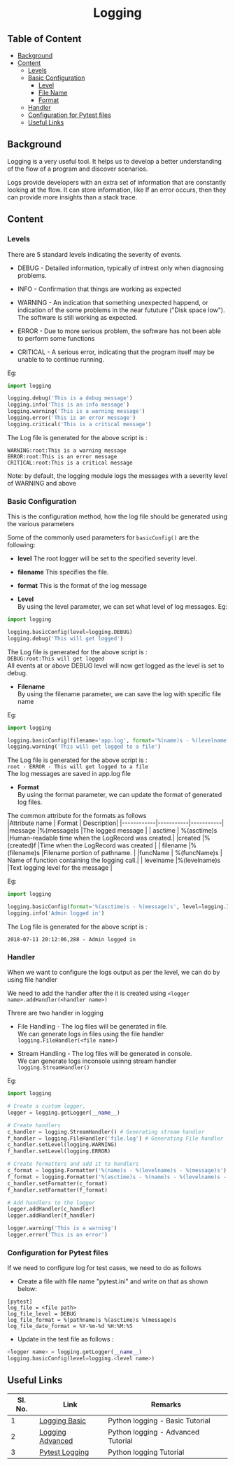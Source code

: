 <h1 align="Center"> Logging</h1>

## Table of Content

* [Background](#background)
* [Content](#content)
    + [Levels](#levels)
    + [Basic Configuration](#testcase)
        * [Level](#level)
        * [File Name](#filename)
        * [Format](#format)
    + [Handler](#handler)
    + [Configuration for Pytest files](#test)
    + [Useful Links](#useful)



## <a name="background"></a> Background

Logging is a very useful tool. It helps us to develop a better understanding of the flow of a program and discover 
scenarios.<br />

Logs provide developers with an extra set of information that are constantly looking at the flow.
It can store information, like If an error occurs, then they can provide more insights than a stack trace. <br />

## <a name="content"></a>Content

### <a name="levels"></a>Levels <br />

There are 5 standard levels indicating the severity of events.

+ DEBUG - Detailed information, typically of intrest only when diagnosing problems.<br />

+ INFO - Confirmation that things are working as expected <br />

+ WARNING - An indication that something unexpected happend, or indication of the some problems in the near fututure ("Disk space low"). The software is still working as expected. <br />

+ ERROR - Due to more serious problem, the software has not been able to perform some functions <br />

+ CRITICAL - A serious error, indicating that the program itself may be unable to to continue running.<br />

Eg: 

```python
import logging

logging.debug('This is a debug message')
logging.info('This is an info message')
logging.warning('This is a warning message')
logging.error('This is an error message')
logging.critical('This is a critical message')
```
The Log file is generated for the above script is : <br />

```WARNING:root:This is a warning message``` <br />
```ERROR:root:This is an error message``` <br />
```CRITICAL:root:This is a critical message``` <br />

Note: by default, the logging module logs the messages with a severity level of WARNING and above <br />

### <a name="basic"></a> Basic Configuration <br />
This is the configuration method, how the log file should be generated using the various parameters <br />

Some of the commonly used parameters for ```basicConfig()``` are the following:

+ **level** The root logger will be set to the specified severity level. <br />
+ **filename** This specifies the file. <br />
+ **format** This is the format of the log message <br />

+ <a name="level"></a> **Level** <br />
By using the level parameter, we can set what level of log messages.
Eg:
```python
import logging

logging.basicConfig(level=logging.DEBUG)
logging.debug('This will get logged')
```
The Log file is generated for the above script is : <br />
```DEBUG:root:This will get logged```<br />
All events at or above DEBUG level will now get logged as the level is set to debug.

+ <a name="filename"></a> **Filename** <br />
By using the filename parameter, we can save the log with specific file name

Eg: 
```python
import logging

logging.basicConfig(filename='app.log', format='%(name)s - %(levelname)s - %(message)s')
logging.warning('This will get logged to a file')
```
The Log file is generated for the above script is : <br />
```root - ERROR - This will get logged to a file``` <br />
The log messages are saved in app.log file <br />

+ <a name="format"></a> **Format** <br />
By using the format parameter, we can update the format of generated log files.

The common attribute for the formats as follows <br>
|Attribute name | Format | Description|
|------------|-----------|-----------|
|message |%(message)s |The logged message |
| asctime | %(asctime)s |Human-readable time when the LogRecord was created.|
|created |%(created)f |Time when the LogRecord was created |
| filename |%(filename)s |Filename portion of pathname. |
|funcName | %(funcName)s | Name of function containing the logging call.|
| levelname |%(levelname)s |Text logging level for the message |

Eg:
```python
import logging

logging.basicConfig(format='%(asctime)s - %(message)s', level=logging.INFO)
logging.info('Admin logged in')
```
The Log file is generated for the above script is : <br />

```2018-07-11 20:12:06,288 - Admin logged in```

### <a name="handler"></a> Handler <br />
When we want to configure the logs output as per the level, we can do by using file handler <br />

We need to add the handler after the it is created using ```<logger name>.addHandler(<handler name>)```

Threre are two handler in logging 
+ File Handling - The log files will be generated in file.<br />
We can generate logs in files using the file handler ```logging.FileHandler(<file name>)```

+ Stream Handling - The log files will be generated in console. <br />
We can generate logs inconsole usinng stream handler ```logging.StreamHandler()```

Eg: 
```python
import logging

# Create a custom logger, 
logger = logging.getLogger(__name__)

# Create handlers
c_handler = logging.StreamHandler() # Generating stream handler
f_handler = logging.FileHandler('file.log') # Generating File handler
c_handler.setLevel(logging.WARNING)
f_handler.setLevel(logging.ERROR)

# Create formatters and add it to handlers
c_format = logging.Formatter('%(name)s - %(levelname)s - %(message)s')
f_format = logging.Formatter('%(asctime)s - %(name)s - %(levelname)s - %(message)s')
c_handler.setFormatter(c_format)
f_handler.setFormatter(f_format)

# Add handlers to the logger
logger.addHandler(c_handler)
logger.addHandler(f_handler)

logger.warning('This is a warning')
logger.error('This is an error')
```

### <a name="test"></a> Configuration for Pytest files <br />
If we need to configure log for test cases, we need to do as follows

+ Create a file with file name "pytest.ini" and write on that as shown below:
```
[pytest]
log_file = <file path>
log_file_level = DEBUG 
log_file_format = %(pathname)s %(asctime)s %(message)s
log_file_date_format = %Y-%m-%d %H:%M:%S
```
+  Update in the test file as follows :
```python 
<logger name> = logging.getLogger(__name__)
logging.basicConfig(level=logging.<level name>)
```

## <a name="useful"></a> Useful Links

| **Sl. No.** | **Link** | **Remarks** |
----------|--------------|--------------
1| [Logging Basic](https://www.youtube.com/watch?v=-ARI4Cz-awo)| Python logging - Basic Tutorial |
2| [Logging Advanced](https://www.tutorialspoint.com/pytest/index.htm) | Python logging - Advanced Tutorial |
3 | [Pytest Logging](https://docs.python.org/3/library/logging.html)| Python logging Tutorial|
